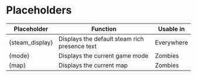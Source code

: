 # Placeholders
|Placeholder|Function|Usable in|
|--|--|--|
|{steam_display}|Displays the default steam rich presence text|Everywhere|
|{mode}|Displays the current game mode|Zombies|
|{map}|Displays the current map|Zombies|